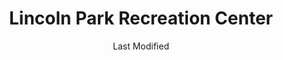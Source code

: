 ---
layout: location-page
date: Last Modified
description: "Local COVID-19 testing is available at Lincoln Park Recreation Center in Los Angeles, California, USA."
permalink: "locations/california/los-angeles/lincoln-park-recreation-center/"
tags:
  - locations
  - california
title: Lincoln Park Recreation Center
state: California
stateAbbr: CA
hood: "Lincoln Heights"
address: "3501 Valley Blvd"
city: "Los Angeles"
zip: "90031"
mapUrl: "http://maps.apple.com/?q=Lincoln+Park+Recreation+Center&address=3501+Valley+Blvd,Los+Angeles,California,90031"
locationType: Drive-thru
phone: "undefined"
website: "https://lacovidprod.service-now.com/rrs"
onlineBooking: true
closed: undefined
closedUpdate: April 16th, 2020
notes: "By appointment only. Free."
days: Hours unknown
ctaMessage: Schedule a test
ctaUrl: "https://lacovidprod.service-now.com/rrs"
---